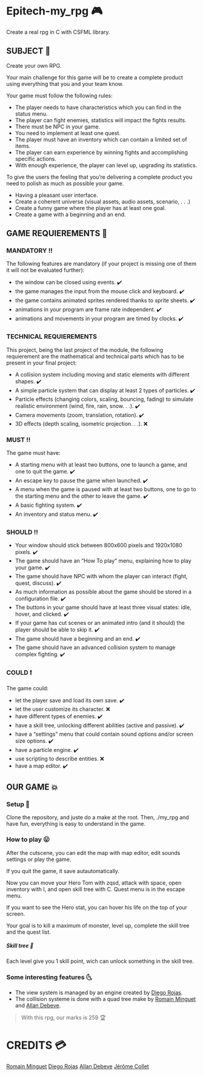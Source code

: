 # Epitech-my_rpg :video_game:
Create a real rpg in C with CSFML library.

## SUBJECT :green_book:

Create your own RPG.

Your main challenge for this game will be to create a complete product using everything that you and your
team know.

Your game must follow the following rules:
- The player needs to have characteristics which you can find in the status menu.
- The player can fight enemies, statistics will impact the fights results.
- There must be NPC in your game.
- You need to implement at least one quest.
- The player must have an inventory which can contain a limited set of items.
- The player can earn experience by winning fights and accomplishing specific actions.
- With enough experience, the player can level up, upgrading its statistics.

To give the users the feeling that you’re delivering a complete product you need to polish as much as possible
your game.

- Having a pleasant user interface.
- Create a coherent universe (visual assets, audio assets, scenario, . . .)
- Create a funny game where the player has at least one goal.
- Create a game with a beginning and an end.

## GAME REQUIEREMENTS :game_die:
### MANDATORY :bangbang:
The following features are mandatory (if your project is missing one of them it will not be evaluated further):

- the window can be closed using events. :heavy_check_mark:
- the game manages the input from the mouse click and keyboard. :heavy_check_mark:
- the game contains animated sprites rendered thanks to sprite sheets. :heavy_check_mark:
- animations in your program are frame rate independent. :heavy_check_mark:
- animations and movements in your program are timed by clocks. :heavy_check_mark:

### TECHNICAL REQUIEREMENTS
This project, being the last project of the module, the following requierement are the mathematical and
technical parts which has to be present in your final project:

- A collision system including moving and static elements with different shapes. :heavy_check_mark:
- A simple particle system that can display at least 2 types of particles. :heavy_check_mark:
- Particle effects (changing colors, scaling, bouncing, fading) to simulate realistic environment (wind,
fire, rain, snow. . .). :heavy_check_mark:
- Camera movements (zoom, translation, rotation). :heavy_check_mark:
- 3D effects (depth scaling, isometric projection. . .). :x:

### MUST :bangbang:
The game must have:
- A starting menu with at least two buttons, one to launch a game, and one to quit the game. :heavy_check_mark:
- An escape key to pause the game when launched. :heavy_check_mark:
- A menu when the game is paused with at least two buttons, one to go to the starting menu and the
other to leave the game. :heavy_check_mark:
- A basic fighting system. :heavy_check_mark:
- An inventory and status menu. :heavy_check_mark:

### SHOULD :bangbang:
- Your window should stick between 800x600 pixels and 1920x1080 pixels. :heavy_check_mark:
- The game should have an “How To play” menu, explaining how to play your game. :heavy_check_mark:
- The game should have NPC with whom the player can interact (fight, quest, discuss). :heavy_check_mark:
- As much information as possible about the game should be stored in a configuration file. :heavy_check_mark:
- The buttons in your game should have at least three visual states: idle, hover, and clicked. :heavy_check_mark:
- If your game has cut scenes or an animated intro (and it should) the player should be able to skip it. :heavy_check_mark:
- The game should have a beginning and an end. :heavy_check_mark:
- The game should have an advanced collision system to manage complex fighting. :heavy_check_mark:

### COULD :heavy_exclamation_mark:
The game could:
- let the player save and load its own save. :heavy_check_mark:
- let the user customize its character. :x:
- have different types of enemies. :heavy_check_mark:
- have a skill tree, unlocking different abilities (active and passive). :heavy_check_mark:
- have a “settings” menu that could contain sound options and/or screen size options. :heavy_check_mark:
- have a particle engine. :heavy_check_mark:
- use scripting to describe entities. :x:
- have a map editor. :heavy_check_mark:

## OUR GAME :boom:
### Setup :pushpin:	
Clone the repository, and juste do a make at the root. Then, ./my_rpg and have fun, everything is easy to understand in the game.
### How to play :stuck_out_tongue:
After the cutscene, you can edit the map with map editor, edit sounds settings or play the game.

If you quit the game, it save autautomatically.

Now you can move your Hero Tom with zqsd, attack with space, open inventory with I, and open skill tree with C. Quest menu is in the escape menu.

If you want to see the Hero stat, you can hover his life on the top of your screen.

Your goal is to kill a maximum of monster, level up, complete the skill tree and the quest list.
##### Skill tree :evergreen_tree:
Each level give you 1 skill point, wich can unlock something in the skill tree.

### Some interesting features :last_quarter_moon_with_face:
- The view system is managed by an engine created by [Diego Rojas](https://github.com/rojasdiegopro).
- The collision systeme is done with a quad tree make by [Romain Minguet](https://github.com/Romain-1) and [Allan Debeve](https://github.com/Gfaim).


> With this rpg, our marks is 259 :trophy:

# CREDITS :credit_card:
[Romain Minguet](https://github.com/Romain-1)
[Diego Rojas](https://github.com/rojasdiegopro)
[Allan Debeve](https://github.com/Gfaim)
[Jérôme Collet](https://github.com/JeromeCGithub)